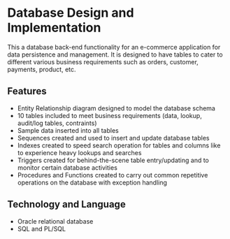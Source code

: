 # **Database Design and Implementation**

This a database back-end functionality for an e-commerce application for data persistence and management. It is designed to have tables to cater to different various business requirements such as orders, customer, payments, product, etc.

## **Features**
* Entity Relationship diagram designed to model the database schema
* 10 tables included to meet business requirements (data, lookup, audit/log tables, contraints)
* Sample data inserted into all tables
* Sequences created and used to insert and update database tables
* Indexes created to speed search operation for tables and columns like to experience heavy lookups and searches
* Triggers created for behind-the-scene table entry/updating and to monitor certain database activities
* Procedures and Functions created to carry out common repetitive operations on the database with exception handling

## **Technology and Language**
* Oracle relational database
* SQL and PL/SQL
